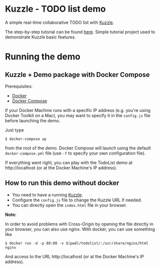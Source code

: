 # Kuzzle - TODO list demo

A simple real-time collaborative TODO list with [Kuzzle](https://github.com/kuzzleio/kuzzle).

The step-by-step tutorial can be found [here](./tutorial.md).
Simple tutorial project used to demonstrate Kuzzle basic features.

# Running the demo

## Kuzzle + Demo package with Docker Compose

Prerequisites:

* [Docker](https://docs.docker.com/installation/#installation)
* [Docker Compose](https://docs.docker.com/compose/install/)

If your Docker Machine runs with a specific IP address (e.g. you're using Docker Toolkit on a Mac), you may want to specify it in the `config.js` file before launching the demo.

Just type

```
$ docker-compose up
```

from the root of the demo. Docker Compose will launch using the default `docker-compose.yml` file (use `-f` to specify your own configuration file).

If everything went right, you can play with the TodoList demo at http://localhost (or at the Docker Machine's IP address).

## How to run this demo without docker

* You need to have a running [Kuzzle](https://github.com/kuzzleio/kuzzle).
* Configure the `config.js` file to change the Kuzzle URL if needed.
* You can directly open the `index.html` file in your browser.

**Note:**

In order to avoid problems with Cross-Origin by opening the file directly in your browser, you can also use nginx. With docker, you can use something like

    $ docker run -d -p 80:80 -v $(pwd)/todolist/:/usr/share/nginx/html nginx

And access to the URL http://localhost (or at the Docker Machine's IP address).
